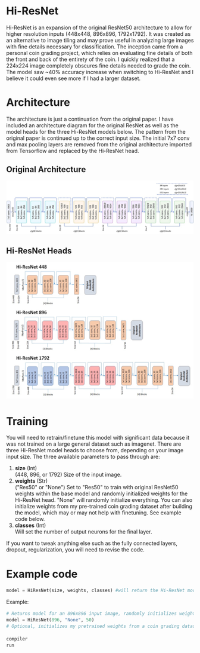 # Hi-ResNet

Hi-ResNet is an expansion of the original ResNet50 architecture to allow for higher resolution inputs (448x448, 896x896, 1792x1792). It was created as an alternative to image tiling and may prove useful in analyzing large images with fine details necessary for classification. The inception came from a personal coin grading project, which relies on evaluating fine details of both the front and back of the entirety of the coin. I quickly realized that a 224x224 image completely obscures fine details needed to grade the coin. The model saw ~40% accuracy increase when switching to Hi-ResNet and I believe it could even see more if I had a larger dataset.

# Architecture
The architecture is just a continuation from the original paper. I have included an architecture diagram for the original ResNet as well as the model heads for the three Hi-ResNet models below. The pattern from the original paper is continued up to the correct input size. The initial 7x7 conv and max pooling layers are removed from the original architecture imported from Tensorflow and replaced by the Hi-ResNet head.

## Original Architecture
![Res50](./images/ResNet50.jpg)
## Hi-ResNet Heads
![Res50](./images/HiResNet.png)

# Training
You will need to retrain/finetune this model with significant data because it was not trained on a large general dataset such as imagenet. There are three Hi-ResNet model heads to choose from, depending on your image input size. The three available parameters to pass through are:
1) <b>size</b> (Int)  
    (448, 896, or 1792) Size of the input image.
3) <b>weights</b> (Str)  
    ("Res50" or "None") Set to "Res50" to train with original ResNet50 weights within the base model and randomly initialized weights for the Hi-ResNet head. "None" will randomly initialize everything. You can also initialize weights from my pre-trained coin grading dataset after building the model, which may or may not help with finetuning. See example code below.
  4) <b>classes</b> (Int)  
      Will set the number of output neurons for the final layer.

If you want to tweak anything else such as the fully connected layers, dropout, regularization, you will need to revise the code.

# Example code
```python
model = HiResNet(size, weights, classes) #will return the Hi-ResNet model.
```

Example:
```python
# Returns model for an 896x896 input image, randomly initializes weights, and assigns 50 output neurons
model = HiResNet(896, "None", 50)
# Optional, initializes my pretrained weights from a coin grading dataset

compiler
run
```
